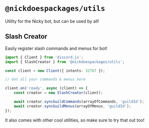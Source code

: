 # `@nickdoespackages/utils`

Utility for the Nicky bot, but can be used by all!

## Slash Creator

Easily register slash commands and menus for bot!

```ts
import { Client } from 'discord.js';
import { SlashCreator } from '@nickdoespackages/utils';

const client = new Client({ intents: 32767 });

// Get all your commands & menus here

client.on('ready', async (client) => {
	const creator = new SlashCreator(client);

	await creator.syncGuildCommands(arrayOfCommands, 'guildId');
	await creator.syncGuildMenus(arrayOfMenus, 'guildId');
});
```

It also comes with other cool utilities, so make sure to try that out too!
